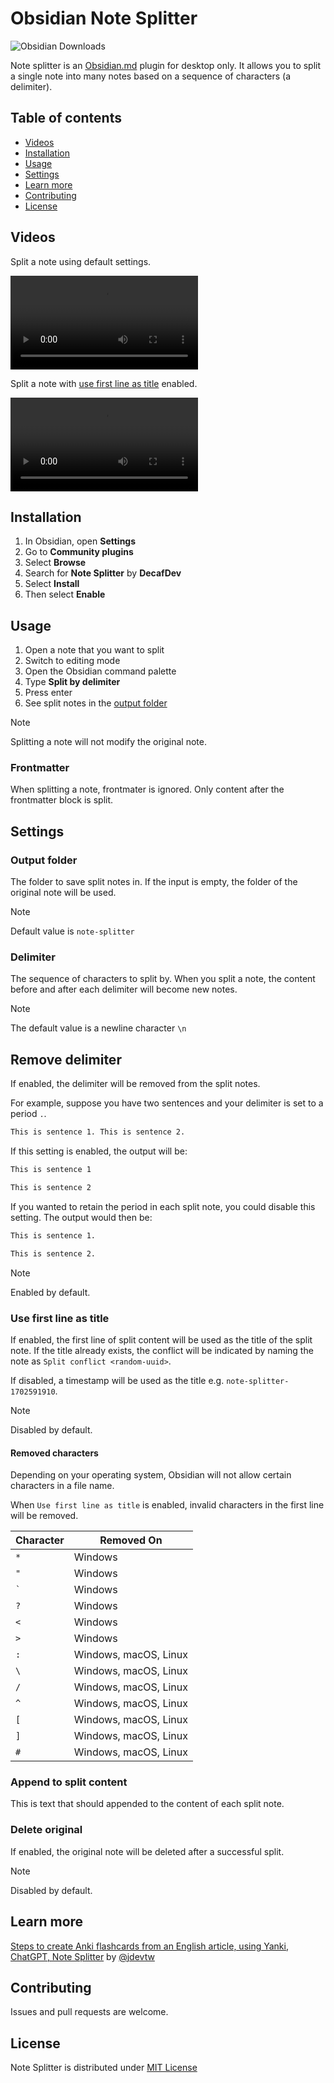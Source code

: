 # Obsidian Note Splitter

![Obsidian Downloads](https://img.shields.io/badge/dynamic/json?logo=obsidian&color=%23483699&label=downloads&query=%24%5B%22note-splitter%22%5D.downloads&url=https%3A%2F%2Fraw.githubusercontent.com%2Fobsidianmd%2Fobsidian-releases%2Fmaster%2Fcommunity-plugin-stats.json)

Note splitter is an [Obsidian.md](https://obsidian.md) plugin for desktop only. It allows you to split a single note into many notes based on a sequence of characters (a delimiter).

## Table of contents

-   [Videos](#videos)
-   [Installation](#installation)
-   [Usage](#usage)
-   [Settings](#settings)
-   [Learn more](#learn-more)
-   [Contributing](#contributing)
-   [License](#license)

## Videos

Split a note using default settings.

<video src="https://github.com/decaf-dev/obsidian-note-splitter/assets/40307803/b15117e8-a297-4353-b705-13e7713872ef" controls="controls" style="max-width: 100%;">
  Your browser does not support the video tag.
</video>

Split a note with [use first line as title](#use-first-line-as-title) enabled.

<video src="https://github.com/decaf-dev/obsidian-note-splitter/assets/40307803/fe4edb7c-4f4d-4f3e-b1a8-a42cd2a23706" controls="controls" style="max-width: 100%;">
  Your browser does not support the video tag.
</video>

## Installation

1. In Obsidian, open **Settings**
2. Go to **Community plugins**
3. Select **Browse**
4. Search for **Note Splitter** by **DecafDev**
5. Select **Install**
6. Then select **Enable**

## Usage

1. Open a note that you want to split
2. Switch to editing mode
3. Open the Obsidian command palette
4. Type **Split by delimiter**
5. Press enter
6. See split notes in the [output folder](#output-folder)

> [!NOTE]
> Splitting a note will not modify the original note.

### Frontmatter

When splitting a note, frontmater is ignored. Only content after the frontmatter block is split.

## Settings

### Output folder

The folder to save split notes in. If the input is empty, the folder of the original note will be used.

> [!NOTE]
> Default value is `note-splitter`

### Delimiter

The sequence of characters to split by. When you split a note, the content before and after each delimiter will become new notes.

> [!NOTE]
> The default value is a newline character `\n`

## Remove delimiter

If enabled, the delimiter will be removed from the split notes.

For example, suppose you have two sentences and your delimiter is set to a period `.`.

```markdown
This is sentence 1. This is sentence 2.
```

If this setting is enabled, the output will be:

```markdown
This is sentence 1
```

```markdown
This is sentence 2
```

If you wanted to retain the period in each split note, you could disable this setting. The output would then be:

```markdown
This is sentence 1.
```

```markdown
This is sentence 2.
```

> [!NOTE]
> Enabled by default.

### Use first line as title

If enabled, the first line of split content will be used as the title of the split note. If the title already exists, the conflict will be indicated by naming the note as `Split conflict <random-uuid>`.

If disabled, a timestamp will be used as the title e.g. `note-splitter-1702591910`.

> [!NOTE]
> Disabled by default.

#### Removed characters

Depending on your operating system, Obsidian will not allow certain characters in a file name.

When `Use first line as title` is enabled, invalid characters in the first line will be removed.

| Character | Removed On            |
| --------- | --------------------- |
| `*`       | Windows               |
| `"`       | Windows               |
| `` ` ``   | Windows               |
| `?`       | Windows               |
| `<`       | Windows               |
| `>`       | Windows               |
| `:`       | Windows, macOS, Linux |
| `\`       | Windows, macOS, Linux |
| `/`       | Windows, macOS, Linux |
| `^`       | Windows, macOS, Linux |
| `[`       | Windows, macOS, Linux |
| `]`       | Windows, macOS, Linux |
| `#`       | Windows, macOS, Linux |

### Append to split content

This is text that should appended to the content of each split note.

### Delete original

If enabled, the original note will be deleted after a successful split.

> [!NOTE]
> Disabled by default.

## Learn more

[Steps to create Anki flashcards from an English article, using Yanki, ChatGPT, Note Splitter](https://www.youtube.com/watch?v=Gu6B7nqUV9o) by [@jdevtw](https://www.youtube.com/@jdevtw)

## Contributing

Issues and pull requests are welcome.

## License

Note Splitter is distributed under [MIT License](https://github.com/decaf-dev/obsidian-note-splitter/blob/master/LICENSE)

